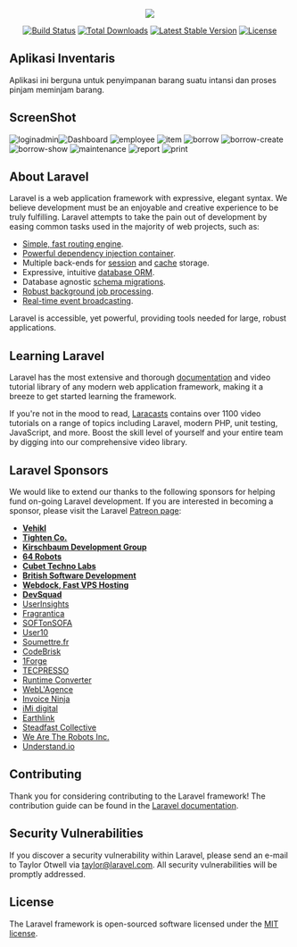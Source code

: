 <p align="center"><img src="https://laravel.com/assets/img/components/logo-laravel.svg"></p>

<p align="center">
<a href="https://travis-ci.org/laravel/framework"><img src="https://travis-ci.org/laravel/framework.svg" alt="Build Status"></a>
<a href="https://packagist.org/packages/laravel/framework"><img src="https://poser.pugx.org/laravel/framework/d/total.svg" alt="Total Downloads"></a>
<a href="https://packagist.org/packages/laravel/framework"><img src="https://poser.pugx.org/laravel/framework/v/stable.svg" alt="Latest Stable Version"></a>
<a href="https://packagist.org/packages/laravel/framework"><img src="https://poser.pugx.org/laravel/framework/license.svg" alt="License"></a>
</p>

## Aplikasi Inventaris
Aplikasi ini berguna untuk penyimpanan barang suatu intansi dan proses pinjam meminjam barang.

## ScreenShot
![loginadmin](https://user-images.githubusercontent.com/33745923/57223580-bb063c80-7030-11e9-87a4-7afd3479b8cd.png)![Dashboard](https://user-images.githubusercontent.com/33745923/57223577-b9d50f80-7030-11e9-9528-0522152efd5c.png)
![employee](https://user-images.githubusercontent.com/33745923/57223578-ba6da600-7030-11e9-96e5-6834fa740e73.png)
![item](https://user-images.githubusercontent.com/33745923/57223579-ba6da600-7030-11e9-810b-c724ac577b2c.png)
![borrow](https://user-images.githubusercontent.com/33745923/57223573-b93c7900-7030-11e9-92e0-da0208377a8d.png)
![borrow-create](https://user-images.githubusercontent.com/33745923/57223575-b9d50f80-7030-11e9-96c7-c86d3f9f4285.png)
![borrow-show](https://user-images.githubusercontent.com/33745923/57223576-b9d50f80-7030-11e9-9ee5-4631acbd6a33.png)
![maintenance](https://user-images.githubusercontent.com/33745923/57223569-b8a3e280-7030-11e9-84f6-31589d3372b7.png)
![report](https://user-images.githubusercontent.com/33745923/57223572-b93c7900-7030-11e9-8104-3b6238072099.png)
![print](https://user-images.githubusercontent.com/33745923/57223570-b8a3e280-7030-11e9-87c7-1e09cbe5a311.png)

## About Laravel

Laravel is a web application framework with expressive, elegant syntax. We believe development must be an enjoyable and creative experience to be truly fulfilling. Laravel attempts to take the pain out of development by easing common tasks used in the majority of web projects, such as:

- [Simple, fast routing engine](https://laravel.com/docs/routing).
- [Powerful dependency injection container](https://laravel.com/docs/container).
- Multiple back-ends for [session](https://laravel.com/docs/session) and [cache](https://laravel.com/docs/cache) storage.
- Expressive, intuitive [database ORM](https://laravel.com/docs/eloquent).
- Database agnostic [schema migrations](https://laravel.com/docs/migrations).
- [Robust background job processing](https://laravel.com/docs/queues).
- [Real-time event broadcasting](https://laravel.com/docs/broadcasting).

Laravel is accessible, yet powerful, providing tools needed for large, robust applications.

## Learning Laravel

Laravel has the most extensive and thorough [documentation](https://laravel.com/docs) and video tutorial library of any modern web application framework, making it a breeze to get started learning the framework.

If you're not in the mood to read, [Laracasts](https://laracasts.com) contains over 1100 video tutorials on a range of topics including Laravel, modern PHP, unit testing, JavaScript, and more. Boost the skill level of yourself and your entire team by digging into our comprehensive video library.

## Laravel Sponsors

We would like to extend our thanks to the following sponsors for helping fund on-going Laravel development. If you are interested in becoming a sponsor, please visit the Laravel [Patreon page](https://patreon.com/taylorotwell):

- **[Vehikl](https://vehikl.com/)**
- **[Tighten Co.](https://tighten.co)**
- **[Kirschbaum Development Group](https://kirschbaumdevelopment.com)**
- **[64 Robots](https://64robots.com)**
- **[Cubet Techno Labs](https://cubettech.com)**
- **[British Software Development](https://www.britishsoftware.co)**
- **[Webdock, Fast VPS Hosting](https://www.webdock.io/en)**
- **[DevSquad](https://devsquad.com)**
- [UserInsights](https://userinsights.com)
- [Fragrantica](https://www.fragrantica.com)
- [SOFTonSOFA](https://softonsofa.com/)
- [User10](https://user10.com)
- [Soumettre.fr](https://soumettre.fr/)
- [CodeBrisk](https://codebrisk.com)
- [1Forge](https://1forge.com)
- [TECPRESSO](https://tecpresso.co.jp/)
- [Runtime Converter](http://runtimeconverter.com/)
- [WebL'Agence](https://weblagence.com/)
- [Invoice Ninja](https://www.invoiceninja.com)
- [iMi digital](https://www.imi-digital.de/)
- [Earthlink](https://www.earthlink.ro/)
- [Steadfast Collective](https://steadfastcollective.com/)
- [We Are The Robots Inc.](https://watr.mx/)
- [Understand.io](https://www.understand.io/)

## Contributing

Thank you for considering contributing to the Laravel framework! The contribution guide can be found in the [Laravel documentation](https://laravel.com/docs/contributions).

## Security Vulnerabilities

If you discover a security vulnerability within Laravel, please send an e-mail to Taylor Otwell via [taylor@laravel.com](mailto:taylor@laravel.com). All security vulnerabilities will be promptly addressed.

## License

The Laravel framework is open-sourced software licensed under the [MIT license](https://opensource.org/licenses/MIT).

